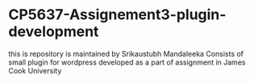 # CP5637-Assignement3-plugin-development
this is repository is maintained by Srikaustubh Mandaleeka
Consists of small plugin for wordpress developed as a part of assignment in James Cook University

